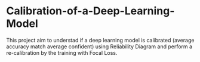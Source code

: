 # Calibration-of-a-Deep-Learning-Model
This project aim to understad if a deep learning model is calibrated (average accuracy match average confident) using Reliability Diagram and perform a re-calibration by the training with Focal Loss.
